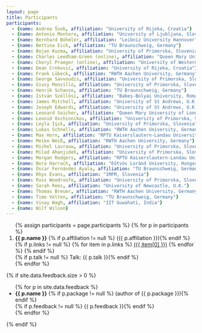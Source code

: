 ```yaml
---
layout: page
title: Participants
participants:
  - {name: Andrea Švob, affiliation: "University of Rijeka, Croatia"}
  - {name: Antonio Montero, affiliation: "University of Ljubljana, Slovenia"}
  - {name: Bernhard Böhmler, affiliation: "Leibniz University Hannover"}
  - {name: Bettina Eick, affiliation: "TU Braunschweig, Germany"}
  - {name: Bojan Kuzma, affiliation: "University of Primorska, Slovenia"}
  - {name: Charles Leedham-Green (online), affiliation: "Queen Mary University of London, U.K."}
  - {name: Cheryl Praeger (online), affiliation: "University of Western Australia, Australia"}
  - {name: Dean Crnković, affiliation: "University of Rijeka, Croatia"}
  - {name: Frank Lübeck, affiliation: "RWTH Aachen University, Germany"}
  - {name: George Savvoudis, affiliation: "University of Primorska, Slovenia"}
  - {name: Giusy Monzillo, affiliation: "University of Primorska, Slovenia"}
  - {name: Henrik Schanze, affiliation: "TU Braunschweig, Germany"}
  - {name: István Szöllősi, affiliation: "Babeș-Bolyai University, Romania"}
  - {name: James Mitchell, affiliation: "University of St Andrews, U.K."}
  - {name: Joseph Edwards, affiliation: "University of St Andrews, U.K."}
  - {name: Leonard Soicher, affiliation: "Queen Mary University of London, U.K."}
  - {name: Leonid Ovchinnikov, affiliation: "University of Primorska, Slovenia"}
  - {name: Leyla Işık, affiliation: "University of Primorska, Slovenia"}
  - {name: Lukas Schnelle, affiliation: "RWTH Aachen University, Germany"}
  - {name: Max Horn, affiliation: "RPTU Kaiserslautern-Landau University, Germany"}
  - {name: Meike Weiß, affiliation: "RWTH Aachen University, Germany"}
  - {name: Michel Lavrauw, affiliation: "University of Primorska, Slovenia"}
  - {name: Milad Ahanjideh, affiliation: "University of Primorska, Slovenia"}
  - {name: Morgan Rodgers, affiliation: "RPTU Kaiserslautern-Landau University, Germany"}
  - {name: Nora Harrach, affiliation: "Eötvös Loránd University, Hungary"}
  - {name: Óscar Fernández Ayala, affiliation: "TU Braunschweig, Germany"}
  - {name: Rhys Evans, affiliation: "IMFM, Slovenia"}
  - {name: Russ Woodroofe, affiliation: "University of Primorska, Slovenia"}
  - {name: Sarah Rees, affiliation: "University of Newcastle, U.K."}
  - {name: Thomas Breuer, affiliation: "RWTH Aachen University, Germany"}
  - {name: Timo Velten, affiliation: "TU Braunschweig, Germany"}
  - {name: Vinay Wagh, affiliation: "IIT Guwahati, India"}
  - {name: Wilf Wilson}
---
```


<ol>{% assign participants = page.participants %}
{% for p in participants %}
  <li>
    <strong>{{ p.name }}</strong>
    {% if p.affiliation != null %} ({{ p.affiliation }}){% endif %}
    {% if p.links != null %}
        {% for item in p.links %}
            <a href="{{ item[1] }}">({{ item[0] }})</a>
        {% endfor %}
    {% endif %}
    <br/>
      {% if p.talk != null %} Talk: {{ p.talk }}{% endif %}
  </li>
{% endfor %}
</ol>

{% if site.data.feedback.size > 0 %}

<ul>
{% for p in site.data.feedback %}
  <li>
    <strong>{{ p.name }}</strong>
    {% if p.package != null %} (author of {{ p.package }}){% endif %}
    <br/>
    {% if p.feedback != null %} {{ p.feedback }}{% endif %}
  </li>
{% endfor %}
</ul>

{% endif %}

<!--
## Conference photo
[<img src="{{ site.baseurl }}/public/conf_photo.jpg" />]({{ site.baseurl }}/public/conf_photo.jpg)
-->
